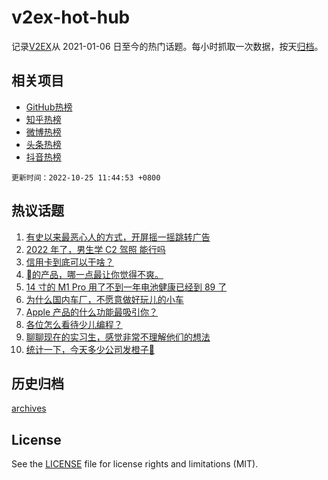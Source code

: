 # v2ex-hot-hub

 记录[V2EX](https://www.v2ex.com/)从 2021-01-06 日至今的热门话题。每小时抓取一次数据，按天[归档](archives)。
 
 ## 相关项目

- [GitHub热榜](https://github.com/snaildev/github-hot-hub)
- [知乎热榜](https://github.com/snaildev/zhihu-hot-hub)
- [微博热榜](https://github.com/snaildev/weibo-hot-hub)
- [头条热榜](https://github.com/snaildev/toutiao-hot-hub)
- [抖音热榜](https://github.com/snaildev/douyin-hot-hub)


 `更新时间：2022-10-25 11:44:53 +0800`

## 热议话题

1. [有史以来最恶心人的方式，开屏摇一摇跳转广告](https://www.v2ex.com/t/889339)
1. [2022 年了，男生学 C2 驾照 能行吗](https://www.v2ex.com/t/889405)
1. [信用卡到底可以干啥？](https://www.v2ex.com/t/889399)
1. [的产品，哪一点最让你觉得不爽。](https://www.v2ex.com/t/889435)
1. [14 寸的 M1 Pro 用了不到一年电池健康已经到 89 了](https://www.v2ex.com/t/889342)
1. [为什么国内车厂，不愿意做好玩儿的小车](https://www.v2ex.com/t/889587)
1. [Apple 产品的什么功能最吸引你？](https://www.v2ex.com/t/889325)
1. [各位怎么看待少儿编程？](https://www.v2ex.com/t/889429)
1. [聊聊现在的实习生，感觉非常不理解他们的想法](https://www.v2ex.com/t/889423)
1. [统计一下，今天多少公司发橙子🤣](https://www.v2ex.com/t/889376)

## 历史归档

[archives](archives)

## License

See the [LICENSE](LICENSE) file for license rights and limitations (MIT).
